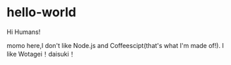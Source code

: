 # hello-world

Hi Humans!

momo here,I don't like Node.js and Coffeescipt(that's what I'm made of!).
I like Wotagei！daisuki！
